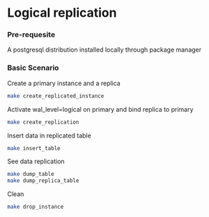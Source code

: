 # Logical replication

### Pre-requesite
A postgresql distribution installed locally through package manager

### Basic Scenario

Create a primary instance and a replica
```sh
make create_replicated_instance
```

Activate wal_level=logical on primary and bind replica to primary
```sh
make create_replication
```

Insert data in replicated table
```sh
make insert_table
```

See data replication
```sh
make dump_table
make dump_replica_table
```

Clean
```sh
make drop_instance
```